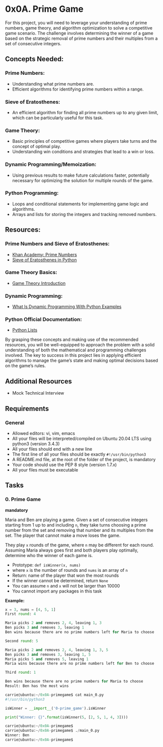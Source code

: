# 0x0A. Prime Game

For this project, you will need to leverage your understanding of prime numbers, game theory, and algorithm optimization to solve a competitive game scenario. The challenge involves determining the winner of a game based on the strategic removal of prime numbers and their multiples from a set of consecutive integers.

## Concepts Needed:

### Prime Numbers:

- Understanding what prime numbers are.
- Efficient algorithms for identifying prime numbers within a range.

### Sieve of Eratosthenes:

- An efficient algorithm for finding all prime numbers up to any given limit, which can be particularly useful for this task.

### Game Theory:

- Basic principles of competitive games where players take turns and the concept of optimal play.
- Understanding win conditions and strategies that lead to a win or loss.

### Dynamic Programming/Memoization:

- Using previous results to make future calculations faster, potentially necessary for optimizing the solution for multiple rounds of the game.

### Python Programming:

- Loops and conditional statements for implementing game logic and algorithms.
- Arrays and lists for storing the integers and tracking removed numbers.

## Resources:

### Prime Numbers and Sieve of Eratosthenes:

- [Khan Academy: Prime Numbers](https://www.khanacademy.org/math/algebra/x15/x15d/x15d1/e/finding-prime-factors)
- [Sieve of Eratosthenes in Python](https://www.geeksforgeeks.org/sieve-of-eratosthenes/)

### Game Theory Basics:

- [Game Theory Introduction](https://www.khanacademy.org/economics-finance-domain/microeconomics/nash-equilibrium-tutorial)

### Dynamic Programming:

- [What Is Dynamic Programming With Python Examples](https://www.freecodecamp.org/news/dynamic-programming-in-python/)

### Python Official Documentation:

- [Python Lists](https://docs.python.org/3/tutorial/datastructures.html#more-on-lists)

By grasping these concepts and making use of the recommended resources, you will be well-equipped to approach the problem with a solid understanding of both the mathematical and programming challenges involved. The key to success in this project lies in applying efficient algorithms to manage the game’s state and making optimal decisions based on the game’s rules.

## Additional Resources

- Mock Technical Interview

## Requirements

### General

- Allowed editors: vi, vim, emacs
- All your files will be interpreted/compiled on Ubuntu 20.04 LTS using python3 (version 3.4.3)
- All your files should end with a new line
- The first line of all your files should be exactly `#!/usr/bin/python3`
- A README.md file, at the root of the folder of the project, is mandatory
- Your code should use the PEP 8 style (version 1.7.x)
- All your files must be executable

## Tasks

### 0. Prime Game

**mandatory**

Maria and Ben are playing a game. Given a set of consecutive integers starting from 1 up to and including `n`, they take turns choosing a prime number from the set and removing that number and its multiples from the set. The player that cannot make a move loses the game.

They play `x` rounds of the game, where `n` may be different for each round. Assuming Maria always goes first and both players play optimally, determine who the winner of each game is.

- Prototype: `def isWinner(x, nums)`
- where `x` is the number of rounds and `nums` is an array of `n`
- Return: name of the player that won the most rounds
- If the winner cannot be determined, return `None`
- You can assume `n` and `x` will not be larger than 10000
- You cannot import any packages in this task

**Example:**

```python
x = 3, nums = [4, 5, 1]
First round: 4

Maria picks 2 and removes 2, 4, leaving 1, 3
Ben picks 3 and removes 3, leaving 1
Ben wins because there are no prime numbers left for Maria to choose

Second round: 5

Maria picks 2 and removes 2, 4, leaving 1, 3, 5
Ben picks 3 and removes 3, leaving 1, 5
Maria picks 5 and removes 5, leaving 1
Maria wins because there are no prime numbers left for Ben to choose

Third round: 1

Ben wins because there are no prime numbers for Maria to choose
Result: Ben has the most wins
```

```python
carrie@ubuntu:~/0x0A-primegame$ cat main_0.py
#!/usr/bin/python3

isWinner = __import__('0-prime_game').isWinner

print("Winner: {}".format(isWinner(5, [2, 5, 1, 4, 3])))

carrie@ubuntu:~/0x0A-primegame$
carrie@ubuntu:~/0x0A-primegame$ ./main_0.py
Winner: Ben
carrie@ubuntu:~/0x0A-primegame$
```